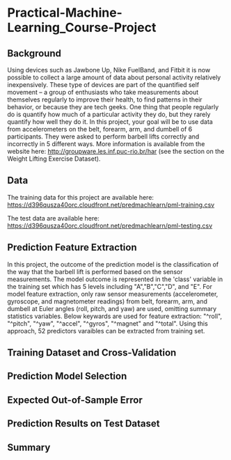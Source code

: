 # Practical-Machine-Learning_Course-Project

## Background
Using devices such as Jawbone Up, Nike FuelBand, and Fitbit it is now possible to collect a large amount of data about personal activity relatively inexpensively. These type of devices are part of the quantified self movement – a group of enthusiasts who take measurements about themselves regularly to improve their health, to find patterns in their behavior, or because they are tech geeks. One thing that people regularly do is quantify how much of a particular activity they do, but they rarely quantify how well they do it.
In this project, your goal will be to use data from accelerometers on the belt, forearm, arm, and dumbell of 6 participants. They were asked to perform barbell lifts correctly and incorrectly in 5 different ways. More information is available from the website here: http://groupware.les.inf.puc-rio.br/har (see the section on the Weight Lifting Exercise Dataset).

## Data
The training data for this project are available here:
https://d396qusza40orc.cloudfront.net/predmachlearn/pml-training.csv

The test data are available here:
https://d396qusza40orc.cloudfront.net/predmachlearn/pml-testing.csv

## Prediction Feature Extraction
In this project, the outcome of the prediction model is the classification of the way that the barbell lift is performed based on the sensor measurements. The model outcome is represented in the 'class' variable in the training set which has 5 levels including "A","B","C","D", and "E". For model feature extraction, only raw sensor measurements (accelerometer, gyroscope, and magnetometer readings) from belt, forearm, arm, and dumbell at Euler angles (roll, pitch, and yaw) are used, omitting summary statistics variables. Below keywards are used for feature extraction: "^roll", "^pitch", "^yaw", "^accel", "^gyros", "^magnet" and "^total". Using this approach, 52 predictors varaibles can be extracted from training set.

## Training Dataset and Cross-Validation


## Prediction Model Selection

## Expected Out-of-Sample Error

## Prediction Results on Test Dataset

## Summary


